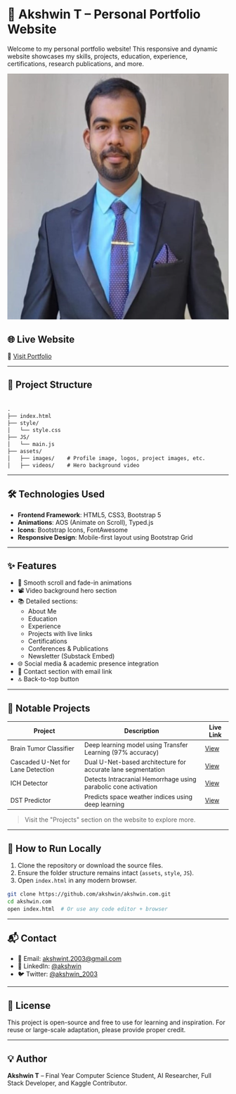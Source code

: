 # 🚀 Akshwin T – Personal Portfolio Website

Welcome to my personal portfolio website! This responsive and dynamic website showcases my skills, projects, education, experience, certifications, research publications, and more.

![Portfolio Banner](./assets/images/akshwin.png)

## 🌐 Live Website

🔗 [Visit Portfolio](https://akshwin.github.io/akshwin.com/)

---

## 📁 Project Structure

```

.
├── index.html
├── style/
│   └── style.css
├── JS/
│   └── main.js
├── assets/
│   ├── images/    # Profile image, logos, project images, etc.
│   ├── videos/    # Hero background video

````

---

## 🛠️ Technologies Used

- **Frontend Framework**: HTML5, CSS3, Bootstrap 5
- **Animations**: AOS (Animate on Scroll), Typed.js
- **Icons**: Bootstrap Icons, FontAwesome
- **Responsive Design**: Mobile-first layout using Bootstrap Grid

---

## ✨ Features

- 🌟 Smooth scroll and fade-in animations
- 📽️ Video background hero section
- 📚 Detailed sections:
  - About Me
  - Education
  - Experience
  - Projects with live links
  - Certifications
  - Conferences & Publications
  - Newsletter (Substack Embed)
- 🌐 Social media & academic presence integration
- 📧 Contact section with email link
- 🔝 Back-to-top button

---

## 🧠 Notable Projects

| Project                             | Description                                                        | Live Link |
|-------------------------------------|--------------------------------------------------------------------|-----------|
| Brain Tumor Classifier              | Deep learning model using Transfer Learning (97% accuracy)         | [View](https://brain-tumor-classifier-app.streamlit.app/) |
| Cascaded U-Net for Lane Detection   | Dual U-Net-based architecture for accurate lane segmentation       | [View](https://lane-detection-cascaded-unet.up.railway.app/) |
| ICH Detector                        | Detects Intracranial Hemorrhage using parabolic cone activation   | [View](https://intracranial-hemorrhage-detector.streamlit.app/) |
| DST Predictor                       | Predicts space weather indices using deep learning                 | [View](https://dst-predictor.streamlit.app/) |

> Visit the "Projects" section on the website to explore more.

---

## 📄 How to Run Locally

1. Clone the repository or download the source files.
2. Ensure the folder structure remains intact (`assets`, `style`, `JS`).
3. Open `index.html` in any modern browser.

```bash
git clone https://github.com/akshwin/akshwin.com.git
cd akshwin.com
open index.html  # Or use any code editor + browser
````

---

## 📬 Contact

* 📧 Email: [akshwint.2003@gmail.com](mailto:akshwint.2003@gmail.com)
* 🔗 LinkedIn: [@akshwin](https://www.linkedin.com/in/akshwin/)
* 🐦 Twitter: [@akshwin\_2003](https://x.com/akshwin_2003)

---

## 📜 License

This project is open-source and free to use for learning and inspiration. For reuse or large-scale adaptation, please provide proper credit.

---

## 💡 Author

**Akshwin T** – Final Year Computer Science Student, AI Researcher, Full Stack Developer, and Kaggle Contributor.

```